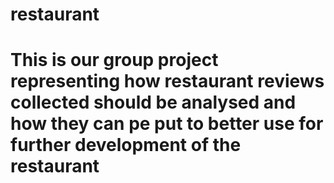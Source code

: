 # restaurant
# This is our group project representing how restaurant reviews collected should be analysed and how they can pe put to better use for further development of the restaurant
